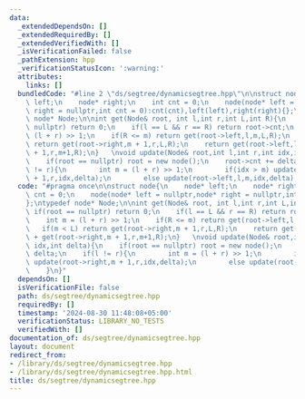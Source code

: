 ```yaml
---
data:
  _extendedDependsOn: []
  _extendedRequiredBy: []
  _extendedVerifiedWith: []
  _isVerificationFailed: false
  _pathExtension: hpp
  _verificationStatusIcon: ':warning:'
  attributes:
    links: []
  bundledCode: "#line 2 \"ds/segtree/dynamicsegtree.hpp\"\n\nstruct node{\n    node*\
    \ left;\n    node* right;\n    int cnt = 0;\n    node(node* left = nullptr,node*\
    \ right = nullptr,int cnt = 0):cnt(cnt),left(left),right(right){};\n};\ntypedef\
    \ node* Node;\n\nint get(Node& root, int l,int r,int L,int R){\n    if(root ==\
    \ nullptr) return 0;\n    if(l == L && r == R) return root->cnt;\n    int m =\
    \ (l + r) >> 1;\n    if(R <= m) return get(root->left,l,m,L,R);\n    if(m < L)\
    \ return get(root->right,m + 1,r,L,R);\n    return get(root->left,l,m,L,m) + get(root->right,m\
    \ + 1,r,m+1,R);\n}   \nvoid update(Node& root,int l,int r,int idx,int delta){\n\
    \    if(root == nullptr) root = new node();\n    root->cnt += delta;\n    if(l\
    \ != r){\n        int m = (l + r) >> 1;\n        if(idx > m) update(root->right,m\
    \ + 1,r,idx,delta);\n        else update(root->left,l,m,idx,delta);\n    }\n}\n"
  code: "#pragma once\n\nstruct node{\n    node* left;\n    node* right;\n    int\
    \ cnt = 0;\n    node(node* left = nullptr,node* right = nullptr,int cnt = 0):cnt(cnt),left(left),right(right){};\n\
    };\ntypedef node* Node;\n\nint get(Node& root, int l,int r,int L,int R){\n   \
    \ if(root == nullptr) return 0;\n    if(l == L && r == R) return root->cnt;\n\
    \    int m = (l + r) >> 1;\n    if(R <= m) return get(root->left,l,m,L,R);\n \
    \   if(m < L) return get(root->right,m + 1,r,L,R);\n    return get(root->left,l,m,L,m)\
    \ + get(root->right,m + 1,r,m+1,R);\n}   \nvoid update(Node& root,int l,int r,int\
    \ idx,int delta){\n    if(root == nullptr) root = new node();\n    root->cnt +=\
    \ delta;\n    if(l != r){\n        int m = (l + r) >> 1;\n        if(idx > m)\
    \ update(root->right,m + 1,r,idx,delta);\n        else update(root->left,l,m,idx,delta);\n\
    \    }\n}"
  dependsOn: []
  isVerificationFile: false
  path: ds/segtree/dynamicsegtree.hpp
  requiredBy: []
  timestamp: '2024-08-30 11:48:08+05:00'
  verificationStatus: LIBRARY_NO_TESTS
  verifiedWith: []
documentation_of: ds/segtree/dynamicsegtree.hpp
layout: document
redirect_from:
- /library/ds/segtree/dynamicsegtree.hpp
- /library/ds/segtree/dynamicsegtree.hpp.html
title: ds/segtree/dynamicsegtree.hpp
---
```

